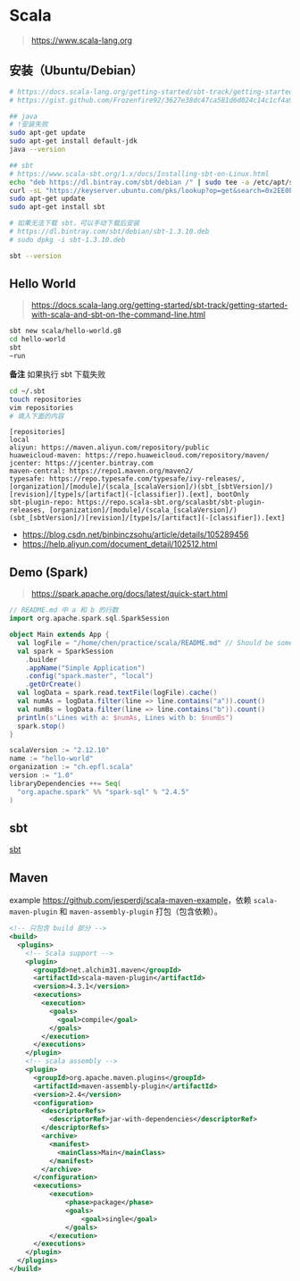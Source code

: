 # Scala

> <https://www.scala-lang.org>

## 安装（Ubuntu/Debian）

```bash
# https://docs.scala-lang.org/getting-started/sbt-track/getting-started-with-scala-and-sbt-on-the-command-line.html
# https://gist.github.com/Frozenfire92/3627e38dc47ca581d6d024c14c1cf4a9

## java
# !安装失败
sudo apt-get update
sudo apt-get install default-jdk
java --version

## sbt
# https://www.scala-sbt.org/1.x/docs/Installing-sbt-on-Linux.html
echo "deb https://dl.bintray.com/sbt/debian /" | sudo tee -a /etc/apt/sources.list.d/sbt.list
curl -sL "https://keyserver.ubuntu.com/pks/lookup?op=get&search=0x2EE0EA64E40A89B84B2DF73499E82A75642AC823" | sudo apt-key add
sudo apt-get update
sudo apt-get install sbt

# 如果无法下载 sbt，可以手动下载后安装
# https://dl.bintray.com/sbt/debian/sbt-1.3.10.deb
# sudo dpkg -i sbt-1.3.10.deb

sbt --version
```

## Hello World

> <https://docs.scala-lang.org/getting-started/sbt-track/getting-started-with-scala-and-sbt-on-the-command-line.html>

```bash
sbt new scala/hello-world.g8
cd hello-world
sbt
~run
```

**备注** 如果执行 sbt 下载失败

```bash
cd ~/.sbt
touch repositories
vim repositories
# 填入下面的内容
```

```
[repositories]
local
aliyun: https://maven.aliyun.com/repository/public
huaweicloud-maven: https://repo.huaweicloud.com/repository/maven/
jcenter: https://jcenter.bintray.com
maven-central: https://repo1.maven.org/maven2/
typesafe: https://repo.typesafe.com/typesafe/ivy-releases/, [organization]/[module]/(scala_[scalaVersion]/)(sbt_[sbtVersion]/)[revision]/[type]s/[artifact](-[classifier]).[ext], bootOnly
sbt-plugin-repo: https://repo.scala-sbt.org/scalasbt/sbt-plugin-releases, [organization]/[module]/(scala_[scalaVersion]/)(sbt_[sbtVersion]/)[revision]/[type]s/[artifact](-[classifier]).[ext]
```

* <https://blog.csdn.net/binbinczsohu/article/details/105289456>
* <https://help.aliyun.com/document_detail/102512.html>

## Demo (Spark)

> <https://spark.apache.org/docs/latest/quick-start.html>

```scala
// README.md 中 a 和 b 的行数
import org.apache.spark.sql.SparkSession

object Main extends App {
  val logFile = "/home/chen/practice/scala/README.md" // Should be some file on your system
  val spark = SparkSession
    .builder
    .appName("Simple Application")
    .config("spark.master", "local")
    .getOrCreate()
  val logData = spark.read.textFile(logFile).cache()
  val numAs = logData.filter(line => line.contains("a")).count()
  val numBs = logData.filter(line => line.contains("b")).count()
  println(s"Lines with a: $numAs, Lines with b: $numBs")
  spark.stop()
}
```

```scala
scalaVersion := "2.12.10"
name := "hello-world"
organization := "ch.epfl.scala"
version := "1.0"
libraryDependencies ++= Seq(
  "org.apache.spark" %% "spark-sql" % "2.4.5"
)
```

## sbt

[sbt](./sbt.md)

## Maven

example <https://github.com/jesperdj/scala-maven-example>，依赖 `scala-maven-plugin` 和 `maven-assembly-plugin` 打包（包含依赖）。

```xml
<!-- 只包含 build 部分 -->
<build>
  <plugins>
    <!-- Scala support -->
    <plugin>
      <groupId>net.alchim31.maven</groupId>
      <artifactId>scala-maven-plugin</artifactId>
      <version>4.3.1</version>
      <executions>
        <execution>
          <goals>
            <goal>compile</goal>
          </goals>
        </execution>
      </executions>
    </plugin>
    <!-- scala assembly -->
    <plugin>
      <groupId>org.apache.maven.plugins</groupId>
      <artifactId>maven-assembly-plugin</artifactId>
      <version>2.4</version>
      <configuration>
        <descriptorRefs>
          <descriptorRef>jar-with-dependencies</descriptorRef>
        </descriptorRefs>
        <archive>
          <manifest>
            <mainClass>Main</mainClass>
          </manifest>
        </archive>
      </configuration>
      <executions>
          <execution>
              <phase>package</phase>
              <goals>
                  <goal>single</goal>
              </goals>
          </execution>
      </executions>
    </plugin>
  </plugins>
</build>
```
